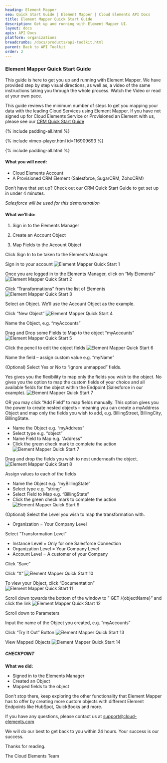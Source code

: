 ```yaml
---
heading: Element Mapper
seo: Quick Start Guide | Element Mapper | Cloud Elements API Docs
title: Element Mapper Quick Start Guide
description: Get up and running with Element Mapper UI.
layout: docs
apis: API Docs
platform: organizations
breadcrumbs: /docs/products/api-toolkit.html
parent: Back to API Toolkit
order: 2
---
```


### Element Mapper Quick Start Guide

This guide is here to get you up and running with Element Mapper. We have provided step by step visual directions, as well as, a video of the same instructions taking you through the whole process. Watch the Video or read at your own pace.

This guide reviews the minimum number of steps to get you mapping your data with the leading Cloud Services using Element Mapper. If you have not signed up for Cloud Elements Service or Provisioned an Element with us, please see our [CRM Quick Start Guide](/getstarted/quickstart-guides/crm-hub-quick-start-guide.html)

{% include padding-all.html %}

{% include vimeo-player.html id=116909693 %}

{% include padding-all.html %}

#### What you will need:

* Cloud Elements Account
* A Provisioned CRM Element (Salesforce, SugarCRM, ZohoCRM)

Don’t have that set up?
Check out our CRM Quick Start Guide to get set up in under 4 minutes.

*Salesforce will be used for this demonstration*

#### What we’ll do:

1. Sign in to the Elements Manager

2. Create an Account Object

3. Map Fields to the Account Object

Click Sign In to be taken to the Elements Manager.

Sign in to your account
![Element Mapper Quick Start 1](http://cloud-elements.com/wp-content/uploads/2015/01/Datamapper1.png)

Once you are logged in to the Elements Manager, click on “My Elements”
![Element Mapper Quick Start 2](http://cloud-elements.com/wp-content/uploads/2015/01/Datamapper2.png)

Click “Transformations” from the list of Elements
![Element Mapper Quick Start 3](http://cloud-elements.com/wp-content/uploads/2015/01/Datamapper3.png)

Select an Object. We’ll use the Account Object as the example.

Click “New Object”
![Element Mapper Quick Start 4](http://cloud-elements.com/wp-content/uploads/2015/01/Datamapper18.png)

Name the Object, e.g. “myAccounts”

Drag and Drop some Fields to Map to the object “myAccounts”
![Element Mapper Quick Start 5](http://cloud-elements.com/wp-content/uploads/2015/01/Datamapper21.png)

Click the pencil to edit the object fields
![Element Mapper Quick Start 6](http://cloud-elements.com/wp-content/uploads/2015/01/Datamapper31.png)

Name the field – assign custom value e.g. “myName”

(Optional) Select Yes or No to “ignore unmapped” fields.

Yes gives you the flexibility to map only the fields you wish to the object. No gives you the option to map the custom fields of your choice and all available fields for the object within the Endpoint (Salesforce in our example).
![Element Mapper Quick Start 7](http://cloud-elements.com/wp-content/uploads/2015/01/Datamapper45.png)

OR you may click “Add Field” to map fields manually. This option gives you the power to create nested objects – meaning you can create a myAddress Object and map only the fields you wish to add, e.g. BillingStreet, BillingCity, BillingState.

* Name the Object e.g. “myAddress”
* Select type e.g. “object”
* Name Field to Map e.g. “Address”
* Click the green check mark to complete the action
![Element Mapper Quick Start 7](http://cloud-elements.com/wp-content/uploads/2015/01/Datamapper53.png)

Drag and drop the fields you wish to nest underneath the object.
![Element Mapper Quick Start 8](http://cloud-elements.com/wp-content/uploads/2015/01/Datamapper63.png)

Assign values to each of the fields

* Name the Object e.g. “myBillingState”
* Select type e.g. “string”
* Select Field to Map e.g. “BillingState”
* Click the green check mark to complete the action
![Element Mapper Quick Start 9](http://cloud-elements.com/wp-content/uploads/2015/01/Datamapper73.png)

(Optional) Select the Level you wish to map the transformation with.

* Organization = Your Company Level

Select “Transformation Level”

* Instance Level = Only for one Salesforce Connection
* Organization Level = Your Company Level
* Account Level = A customer of your Company

Click “Save”

Click “X”
![Element Mapper Quick Start 10](http://cloud-elements.com/wp-content/uploads/2015/01/Datamapper82.png)

To view your Object, click “Documentation”
![Element Mapper Quick Start 11](http://cloud-elements.com/wp-content/uploads/2015/01/Datamapper14.png)

Scroll down towards the bottom of the window to ” GET /{objectName}” and click the link
![Element Mapper Quick Start 12](http://cloud-elements.com/wp-content/uploads/2015/01/Datamapper15.png)

Scroll down to Parameters

Input the name of the Object you created, e.g. “myAccounts”

Click “Try It Out” Button
![Element Mapper Quick Start 13](http://cloud-elements.com/wp-content/uploads/2015/01/Datamapper16.png)

View Mapped Objects
![Element Mapper Quick Start 14](http://cloud-elements.com/wp-content/uploads/2015/01/Datamapper92.png)

##### CHECKPOINT

__What we did:__

* Signed in to the Elements Manager
* Created an Object
* Mapped fields to the object

Don’t stop there, keep exploring the other functionality that Element Mapper has to offer by creating more custom objects with different Element Endpoints like HubSpot, QuickBooks and more.

If you have any questions, please contact us at [support@cloud-elements.com](mailto:support@cloud-elements.com)

We will do our best to get back to you within 24 hours. Your success is our success.

Thanks for reading.

The Cloud Elements Team
